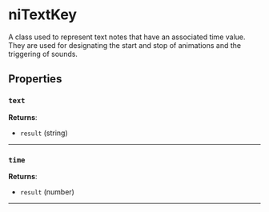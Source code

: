 # niTextKey
<div class="search_terms" style="display: none">nitextkey, textkey</div>

<!---
	This file is autogenerated. Do not edit this file manually. Your changes will be ignored.
	More information: https://github.com/MWSE/MWSE/tree/master/docs
-->

A class used to represent text notes that have an associated time value. They are used for designating the start and stop of animations and the triggering of sounds.

## Properties

### `text`
<div class="search_terms" style="display: none">text</div>



**Returns**:

* `result` (string)

***

### `time`
<div class="search_terms" style="display: none">time</div>



**Returns**:

* `result` (number)

***

